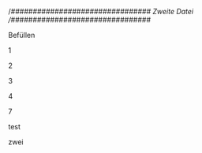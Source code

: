 /*################################
Zweite Datei
/*################################

Befüllen

1

2

3

4

7

test


zwei
